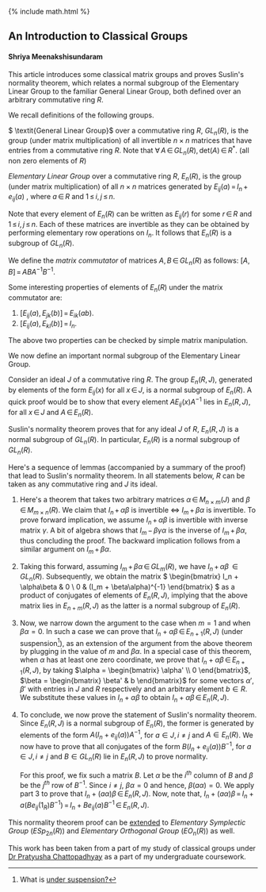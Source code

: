 {% include math.html %}
## An Introduction to Classical Groups

#### Shriya Meenakshisundaram



This article introduces some classical matrix groups and proves Suslin's normality theorem, which relates a normal subgroup of the Elementary Linear Group to the familiar General Linear Group, both defined over an arbitrary commutative ring $R$.

We recall definitions of the following groups.

$ \textit{General Linear Group}$ over a commutative ring $R$, $GL_{n}(R)$, is the group (under matrix multiplication) of all invertible $n \times n$ matrices that have entries from a commutative ring $R$. Note that $\forall \, A \, \in \, GL_{n}(R), \, \text{det}(A) \, \in \, R^*$. (all non zero elements of $R$)

$\textit{Elementary Linear Group}$ over a commutative ring $R$, $E_{n}(R)$, is the group (under matrix multiplication) of all $n \times n$ matrices generated by $E_{ij}(a) \, = \, I_n \, + \, e_{ij}(a)$ , where $a \, \in \, R$  and $1 \, \leq \, i, \, j \, \leq \, n$.

Note that every element of $E_{n}(R)$ can be written as $E_{ij}(r)$ for some $r \, \in \, R$ and $1 \, \leq \, i, j \, \leq \, n$. Each of these matrices are invertible as they can be obtained by performing elementary row operations on $I_{n}$. It follows that $E_{n}(R)$ is a subgroup of $GL_{n}(R)$.

We define the $\textit{matrix commutator}$ of matrices $A, \, B \, \in \, GL_{n}(R)$ as follows: $[A,B] \, = \, ABA^{-1}B^{-1}$.

Some interesting properties of elements of $E_{n}(R)$ under the matrix commutator are:

1. $[E_{ij}(a), E_{jk}(b)] \, = \, E_{ik}(ab)$.
2. $[E_{ij}(a), E_{kl}(b)] \, = \, I_{n}$.

The above two properties can be checked by simple matrix manipulation.

We now define an important normal subgroup of the Elementary Linear Group.

Consider an ideal $J$ of a commutative ring $R$. The group $E_{n}(R, J)$, generated by elements of the form $E_{ij}(x)$ for all $x \, \in \, J$, is a normal subgroup of $E_{n}(R)$. A quick proof would be to show that every element $A E_{ij}(x) A^{-1}$ lies in $E_{n}(R,J)$, for all $x \, \in \, J$ and $A \, \in \, E_{n}(R)$.  

Suslin's normality theorem proves that for any ideal $J$ of $R$, $E_{n}(R,J)$ is a normal subgroup of $GL_{n}(R)$. In particular, $E_{n}(R)$ is a normal subgroup of $GL_{n}(R)$.

Here's a sequence of lemmas (accompanied by a summary of the proof) that lead to Suslin's normality theorem. In all statements below, $R$ can be taken as any commutative ring and $J$ its ideal.

1. Here's a theorem that takes two arbitrary matrices $\alpha \, \in \, M_{n \times m}(J)$ and $\beta \, \in \, M_{m \times n}(R)$. We claim that $I_{n} \, + \, \alpha\beta$ is invertible $\iff$ $I_{m} \, + \, \beta\alpha$ is invertible. To prove forward implication, we assume $I_n \, + \, \alpha\beta$ is invertible with inverse matrix $\gamma$. A bit of algebra shows that $I_{m} \, - \, \beta\gamma\alpha$ is the inverse of $I_m \, + \, \beta\alpha$, thus concluding the proof. The backward implication follows from a similar argument on $I_m \, + \, \beta\alpha$.

2. Taking this forward, assuming $I_{m} \, + \, \beta\alpha \, \in \, GL_{m}(R)$, we have  $I_n \, + \, \alpha\beta \, \in GL_n(R)$. Subsequently, we obtain the matrix
$
\begin{bmatrix}
I_n + \alpha\beta  & 0 \\
0 & (I_m + \beta\alpha)^{-1}
\end{bmatrix}
$
as a product of conjugates of elements of $E_{n}(R,J)$, implying that the above matrix lies in $E_{n+m}(R,J)$ as the latter is a normal subgroup of $E_{n}(R)$.

4. Now, we narrow down the argument to the case when $m = 1$ and when $\beta\alpha = 0$. In such a case we can prove that $I_n + \alpha\beta \, \in \, E_{n+1}(R,J)$ (under suspension[^1]), as an extension of the argument from the above theorem by plugging in the value of $m$ and $\beta\alpha$. In a special case of this theorem, when $\alpha$ has at least one zero coordinate, we prove that $I_{n} + \alpha\beta \, \in \, E_{n+1}(R,J)$, by taking $\alpha = \begin{bmatrix} \alpha' \\ 0 \end{bmatrix}$,  $\beta = \begin{bmatrix} \beta' & b \end{bmatrix}$ for some vectors $\alpha', \beta'$ with entries in $J$ and $R$ respectively and an arbitrary element $b \in R$. We substitute these values in $I_{n} + \alpha\beta$ to obtain $I_{n} + \alpha\beta \, \in \, E_{n}(R,J)$.

5. To conclude, we now prove the statement of Suslin's normality theorem. Since $E_{n}(R,J)$ is a normal subgroup of $E_n(R)$, the former is generated by elements of the form $A (I_n + e_{ij}(a)) A^{-1}$, for $a \in J, \, i \neq j$ and $A \in E_n(R)$. We now have to prove that all conjugates of the form $B (I_n + e_{ij}(a)) B^{-1}$, for $a \in J, \, i \neq j$ and $B \in GL_n(R)$ lie in $E_n(R,J)$ to prove normality. 

   For this proof, we fix such a matrix $B$. Let $\alpha$ be the $i^{th}$ column of $B$ and $\beta$ be the $j^{th}$ row of $B^{-1}$.  Since $i \neq j$, $\beta\alpha = 0$ and hence, $\beta(a\alpha) = 0$. We apply part 3 to prove that $I_{n} + (a\alpha)\beta \, \in \, E_{n}(R,J)$. Now, note that, $I_{n} + (a\alpha)\beta \, = \, I_{n} + a(Be_{ij}(1_{R})B^{-1}) \, = \, I_{n} + Be_{ij}(a)B^{-1} \, \in \, E_n(R,J)$.

This normality theorem proof can be [extended](https://arxiv.org/abs/2211.01416) to $\textit{Elementary Symplectic Group }(ESp_{2n}(R))$ and $\textit{Elementary Orthogonal Group }(EO_{n}(R))$ as well.



This work has been taken from a part of my study of classical groups under [Dr Pratyusha Chattopadhyay](https://www.bits-pilani.ac.in/hyderabad/pratyusha-chattopadhyay/) as a part of my undergraduate coursework.







[^1]: What is [under suspension?](https://en.wikipedia.org/wiki/Suspension_(topology))







